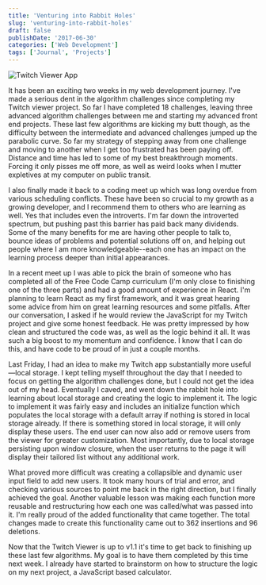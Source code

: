 ```yaml
---
title: 'Venturing into Rabbit Holes'
slug: 'venturing-into-rabbit-holes'
draft: false
publishDate: '2017-06-30'
categories: ['Web Development']
tags: ['Journal', 'Projects']
---
```

![Twitch Viewer App](images/2017-06-twitch-v1-1.jpg)

It has been an exciting two weeks in my web development journey. I've made a serious dent in the algorithm challenges since completing my Twitch viewer project. So far I have completed 18 challenges, leaving three advanced algorithm challenges between me and starting my advanced front end projects. These last few algorithms are kicking my butt though, as the difficulty between the intermediate and advanced challenges jumped up the parabolic curve. So far my strategy of stepping away from one challenge and moving to another when I get too frustrated has been paying off. Distance and time has led to some of my best breakthrough moments. Forcing it only pisses me off more, as well as weird looks when I mutter expletives at my computer on public transit.

I also finally made it back to a coding meet up which was long overdue from various scheduling conflicts. These have been so crucial to my growth as a growing developer, and I recommend them to others who are learning as well. Yes that includes even the introverts. I'm far down the introverted spectrum, but pushing past this barrier has paid back many dividends. Some of the many benefits for me are having other people to talk to, bounce ideas of problems and potential solutions off on, and helping out people where I am more knowledgeable--each one has an impact on the learning process deeper than initial appearances.

In a recent meet up I was able to pick the brain of someone who has completed all of the Free Code Camp curriculum (I'm only close to finishing one of the three parts) and had a good amount of experience in React. I'm planning to learn React as my first framework, and it was great hearing some advice from him on great learning resources and some pitfalls. After our conversation, I asked if he would review the JavaScript for my Twitch project and give some honest feedback. He was pretty impressed by how clean and structured the code was, as well as the logic behind it all. It was such a big boost to my momentum and confidence. I know that I can do this, and have code to be proud of in just a couple months.

Last Friday, I had an idea to make my Twitch app substantially more useful—local storage. I kept telling myself throughout the day that I needed to focus on getting the algorithm challenges done, but I could not get the idea out of my head. Eventually I caved, and went down the rabbit hole into learning about local storage and creating the logic to implement it. The logic to implement it was fairly easy and includes an initialize function which populates the local storage with a default array if nothing is stored in local storage already. If there is something stored in local storage, it will only display these users. The end user can now also add or remove users from the viewer for greater customization. Most importantly, due to local storage persisting upon window closure, when the user returns to the page it will display their tailored list without any additional work.

What proved more difficult was creating a collapsible and dynamic user input field to add new users. It took many hours of trial and error, and checking various sources to point me back in the right direction, but I finally achieved the goal. Another valuable lesson was making each function more reusable and restructuring how each one was called/what was passed into it. I'm really proud of the added functionality that came together. The total changes made to create this functionality came out to 362 insertions and 96 deletions.

Now that the Twitch Viewer is up to v1.1 it's time to get back to finishing up these last few algorithms. My goal is to have them completed by this time next week. I already have started to brainstorm on how to structure the logic on my next project, a JavaScript based calculator.
